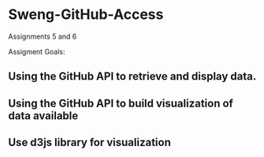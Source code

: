 # Sweng-GitHub-Access
Assignments 5 and 6

Assigment Goals:
## Using the GitHub API to retrieve and display data.
## Using the GitHub API to build visualization of data available 
## Use d3js library for visualization 


